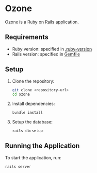 # Ozone

Ozone is a Ruby on Rails application.

## Requirements

- Ruby version: specified in [.ruby-version](.ruby-version)
- Rails version: specified in [Gemfile](Gemfile)

## Setup

1. Clone the repository:
    ```sh
    git clone <repository-url>
    cd ozone
    ```

2. Install dependencies:
    ```sh
    bundle install
    ```

3. Setup the database:
    ```sh
    rails db:setup
    ```

## Running the Application

To start the application, run:
```sh
rails server